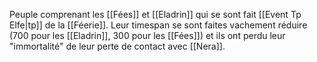 Peuple comprenant les [[Fées]] et [[Eladrin]] qui se sont fait [[Event Tp Elfe|tp]] de la [[Féerie]]. Leur timespan se sont faites vachement réduire (700 pour les [[Eladrin]], 300 pour les [[Fées]]) et ils ont perdu leur "immortalité" de leur perte de contact avec [[Nera]].